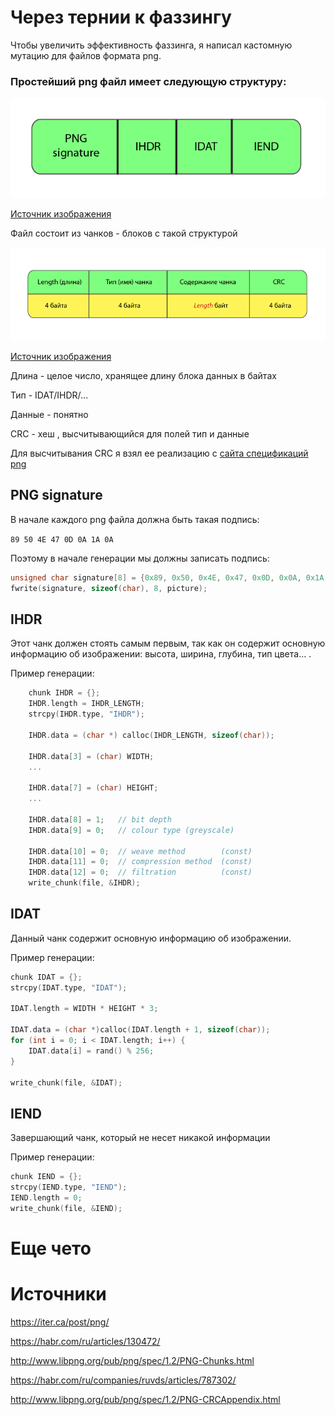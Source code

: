 # Через тернии к фаззингу
Чтобы увеличить эффективность фаззинга, я написал кастомную мутацию для файлов формата png.

### Простейший png файл имеет следующую структуру:

![1](/images/1.png)

[Источник изображения](https://habr.com/ru/articles/130472/)


Файл состоит из чанков - блоков с такой структурой

![1](/images/2.png)

[Источник изображения](https://habr.com/ru/articles/130472/)

Длина - целое число, хранящее длину блока данных в байтах

Тип - IDAT/IHDR/...

Данные - понятно

CRC - хеш , высчитывающийся для полей тип и данные

Для высчитывания CRC я взял ее реализацию с [сайта спецификаций png](http://www.libpng.org/pub/png/spec/1.2/PNG-CRCAppendix.html)

## PNG signature
В начале каждого png файла должна быть такая подпись:

`89 50 4E 47 0D 0A 1A 0A`

Поэтому в начале генерации мы должны записать подпись:
```C
unsigned char signature[8] = {0x89, 0x50, 0x4E, 0x47, 0x0D, 0x0A, 0x1A, 0x0A};
fwrite(signature, sizeof(char), 8, picture);
```
## IHDR
Этот чанк должен стоять самым первым, так как он содержит основную информацию об изображении: высота, ширина, глубина, тип цвета... . 

Пример генерации:

```C
    chunk IHDR = {};
    IHDR.length = IHDR_LENGTH;     
    strcpy(IHDR.type, "IHDR");  

    IHDR.data = (char *) calloc(IHDR_LENGTH, sizeof(char));

    IHDR.data[3] = (char) WIDTH;            
    ...

    IHDR.data[7] = (char) HEIGHT;
    ...

    IHDR.data[8] = 1;   // bit depth
    IHDR.data[9] = 0;   // colour type (greyscale)

    IHDR.data[10] = 0;  // weave method        (const)
    IHDR.data[11] = 0;  // compression method  (const)
    IHDR.data[12] = 0;  // filtration          (const)
    write_chunk(file, &IHDR);
```

## IDAT
Данный чанк содержит основную информацию об изображении.

Пример генерации:

```C
chunk IDAT = {};
strcpy(IDAT.type, "IDAT");

IDAT.length = WIDTH * HEIGHT * 3;

IDAT.data = (char *)calloc(IDAT.length + 1, sizeof(char));
for (int i = 0; i < IDAT.length; i++) {
    IDAT.data[i] = rand() % 256;
}

write_chunk(file, &IDAT);
```

## IEND
Завершающий чанк, который не несет никакой информации


Пример генерации:
```C
chunk IEND = {};
strcpy(IEND.type, "IEND");
IEND.length = 0;
write_chunk(file, &IEND);
```

# Еще чето 

# Источники

https://iter.ca/post/png/

https://habr.com/ru/articles/130472/

http://www.libpng.org/pub/png/spec/1.2/PNG-Chunks.html

https://habr.com/ru/companies/ruvds/articles/787302/

http://www.libpng.org/pub/png/spec/1.2/PNG-CRCAppendix.html
